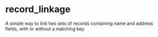 # record_linkage

A simple way to link two sets of records containing name and address fields, with or without
a matching key.
